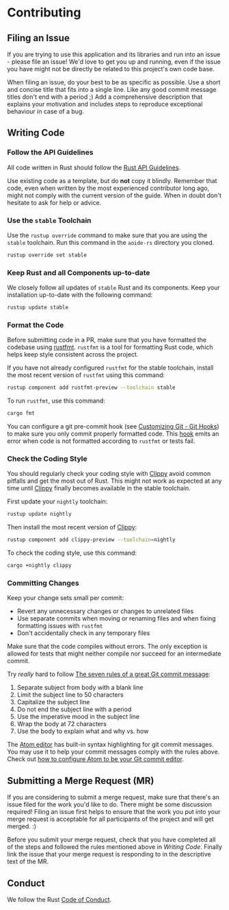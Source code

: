 <!-- SPDX-FileCopyrightText: Copyright (C) 2018-2022 Uwe Klotz <uwedotklotzatgmaildotcom> et al. -->
<!-- SPDX-License-Identifier: AGPL-3.0-or-later -->

# Contributing

## Filing an Issue

If you are trying to use this application and its libraries and run into an
issue - please file an issue! We'd love to get you up and running, even if the
issue you have might not be directly be related to this project's own code base.

When filing an issue, do your best to be as specific as possible. Use a short
and concise title that fits into a single line. Like any good commit message
titles don't end with a period ;) Add a comprehensive description that explains
your motivation and includes steps to reproduce exceptional behaviour in case
of a bug.

## Writing Code

### Follow the API Guidelines

All code written in Rust should follow the [Rust API Guidelines].

Use existing code as a template, but do **not** copy it blindly. Remember
that code, even when written by the most experienced contributor long ago,
might not comply with the current version of the guide. When in doubt
don't hesitate to ask for help or advice.

[Rust API Guidelines]: https://rust-lang-nursery.github.io/api-guidelines/

### Use the `stable` Toolchain

Use the `rustup override` command to make sure that you are using the `stable`
toolchain. Run this command in the `aoide-rs` directory you cloned.

```sh
rustup override set stable
```

### Keep Rust and all Components up-to-date

We closely follow all updates of `stable` Rust and its components. Keep your installation up-to-date with the
following command:

```sh
rustup update stable
```

### Format the Code

Before submitting code in a PR, make sure that you have formatted the codebase using
[rustfmt][rustfmt]. `rustfmt` is a tool for formatting Rust code, which helps keep style
consistent across the project.

If you have not already configured `rustfmt` for the stable toolchain, install the most recent
version of `rustfmt` using this command:

```sh
rustup component add rustfmt-preview --toolchain stable
```

To run `rustfmt`, use this command:

```sh
cargo fmt
```

You can configure a git pre-commit hook (see [Customizing Git - Git Hooks][githooks])
to make sure you only commit properly formatted code. This [hook][hook] emits an
error when code is not formatted according to `rustfmt` or tests fail.

[rustfmt]: https://github.com/rust-lang-nursery/rustfmt/
[githooks]: https://git-scm.com/book/en/v2/Customizing-Git-Git-Hooks
[hook]: https://gist.github.com/zofrex/4a5084c49e4aadd0a3fa0edda14b1fa8

### Check the Coding Style

You should regularly check your coding style with [Clippy] avoid common
pitfalls and get the most out of Rust. This might not work as expected
at any time until [Clippy] finally becomes available in the stable toolchain.

First update your `nightly` toolchain:

```sh
rustup update nightly
```

Then install the most recent version of [Clippy]:

```sh
rustup component add clippy-preview --toolchain=nightly
```

To check the coding style, use this command:

```sh
cargo +nightly clippy
```

[Clippy]: https://github.com/rust-lang-nursery/rust-clippy/

### Committing Changes

Keep your change sets small per commit:

* Revert any unnecessary changes or changes to unrelated files
* Use separate commits when moving or renaming files and when fixing formatting issues with `rustfmt`
* Don't accidentally check in any temporary files

Make sure that the code compiles without errors. The only exception is allowed for tests that might neither compile
nor succeed for an intermediate commit.

Try *really* hard to follow [The seven rules of a great Git commit message]:

1. Separate subject from body with a blank line
2. Limit the subject line to 50 characters
3. Capitalize the subject line
4. Do not end the subject line with a period
5. Use the imperative mood in the subject line
6. Wrap the body at 72 characters
7. Use the body to explain what and why vs. how

The [Atom editor] has built-in syntax highlighting for git commit messages. You
may use it to help your commit messages comply with the rules above. Check out
[how to configure Atom to be your Git commit editor].

[The seven rules of a great Git commit message]: https://chris.beams.io/posts/git-commit/
[Atom editor]: https://www.atom.io
[how to configure Atom to be your Git commit editor]: http://blog.atom.io/2014/03/13/git-integration.html#commit-editor

## Submitting a Merge Request (MR)

If you are considering to submit a merge request, make sure that there's an issue
filed for the work you'd like to do. There might be some discussion required!
Filing an issue first helps to ensure that the work you put into your merge
request is acceptable for all participants of the project and will get merged. :)

Before you submit your merge request, check that you have completed all of the
steps and followed the rules mentioned above in *Writing Code*. Finally link
the issue that your merge request is responding to in the descriptive text of
the MR.

## Conduct

We follow the Rust [Code of Conduct].

[Code of Conduct]: https://www.rust-lang.org/conduct.html
